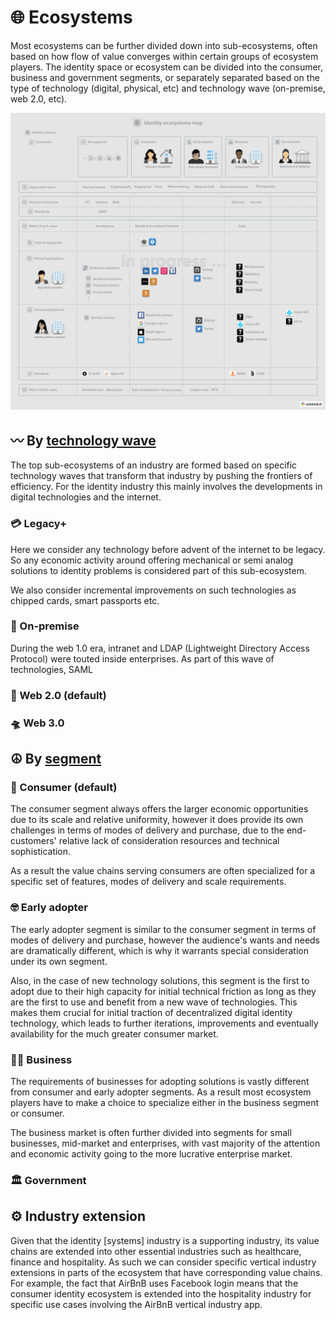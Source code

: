 # 🌐 Ecosystems

Most ecosystems can be further divided down into sub-ecosystems, often based on how flow of value converges within certain groups of ecosystem players. The identity space or ecosystem can be divided into the consumer, business and government segments, or separately separated based on the type of technology (digital, physical, etc) and technology wave (on-premise, web 2.0, etc).

![Identity ecosystem map](images/ecosystem-map.png)

## 〰️ By [technology wave](../analysis/meta.md#technology-wave)

The top sub-ecosystems of an industry are formed based on specific technology waves that transform that industry by pushing the frontiers of efficiency. For the identity industry this mainly involves the developments in digital technologies and the internet.

### 💳 Legacy+

Here we consider any technology before advent of the internet to be legacy. So any economic activity around offering mechanical or semi analog solutions to identity problems is considered part of this sub-ecosystem.

We also consider incremental improvements on such technologies as chipped cards, smart passports etc.

### 💾 On-premise

During the web 1.0 era, intranet and LDAP (Lightweight Directory Access Protocol) were touted inside enterprises. As part of this wave of technologies, SAML

### 📱 Web 2.0 (default)

### 🛸 Web 3.0

## ☮️ By [segment](../analysis/meta.md##ecosystem-segment)

### 🧑 Consumer (default)

The consumer segment always offers the larger economic opportunities due to its scale and relative uniformity, however it does provide its own challenges in terms of modes of delivery and purchase, due to the end-customers' relative lack of consideration resources and technical sophistication.

As a result the value chains serving consumers are often specialized for a specific set of features, modes of delivery and scale requirements.

### 🤓 Early adopter

The early adopter segment is similar to the consumer segment in terms of modes of delivery and purchase, however the audience's wants and needs are dramatically different, which is why it warrants special consideration under its own segment.

Also, in the case of new technology solutions, this segment is the first to adopt due to their high capacity for initial technical friction as long as they are the first to use and benefit from a new wave of technologies. This makes them crucial for initial traction of decentralized digital identity technology, which leads to further iterations, improvements and eventually availability for the much greater consumer market.

### 🧑‍💼 Business

The requirements of businesses for adopting solutions is vastly different from consumer and early adopter segments. As a result most ecosystem players have to make a choice to specialize either in the business segment or consumer.

The business market is often further divided into segments for small businesses, mid-market and enterprises, with vast majority of the attention and economic activity going to the more lucrative enterprise market.

### 🏛 Government

## ⚙️ Industry extension

Given that the identity \[systems] industry is a supporting industry, its value chains are extended into other essential industries such as healthcare, finance and hospitality. As such we can consider specific vertical industry extensions in parts of the ecosystem that have corresponding value chains. For example, the fact that AirBnB uses Facebook login means that the consumer identity ecosystem is extended into the hospitality industry for specific use cases involving the AirBnB vertical industry app.
